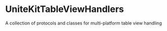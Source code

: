 # UniteKitTableViewHandlers
A collection of protocols and classes for multi-platform table view handling
